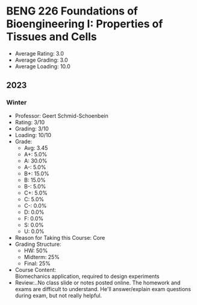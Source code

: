 # BENG 226 Foundations of Bioengineering I: Properties of Tissues and Cells
- Average Rating: 3.0
- Average Grading: 3.0
- Average Loading: 10.0
## 2023
### Winter
- Professor: Geert Schmid-Schoenbein
- Rating: 3/10
- Grading: 3/10
- Loading: 10/10
- Grade:
  - Avg: 3.45
  - A+: 5.0%
  - A: 30.0%
  - A-: 5.0%
  - B+: 15.0%
  - B: 15.0%
  - B-: 5.0%
  - C+: 5.0%
  - C: 5.0%
  - C-: 0.0%
  - D: 0.0%
  - F: 0.0%
  - S: 0.0%
  - U: 0.0%
- Reason for Taking this Course: Core
- Grading Structure:
  -  HW: 50%
  -  Midterm: 25%
  -  Final: 25%
- Course Content:  
Biomechanics application, required to design experiments
- Review:..No class slide or notes posted online. The homework and exams are difficult to understand. He'll answer/explain exam questions during exam, but not really helpful.
